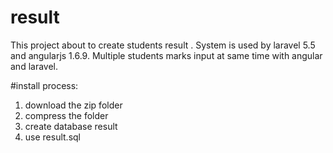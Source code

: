 # result
This project about to create students result . System is used by laravel 5.5 and angularjs 1.6.9. Multiple students marks input at same time with angular and laravel.
 
#install process:
 1. download the zip folder
 2. compress the folder
 3. create database result
 4. use result.sql
